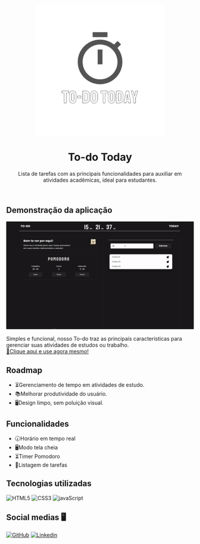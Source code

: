 <p align="center">
<img width="350px" src="src/imagens/readME-images/logo-To-doToday.png">
</p>
<h1 align="center">To-do Today</h1>
<p align="center">Lista de tarefas com as principais funcionalidades para auxiliar em atividades acadêmicas, ideal para estudantes.</p>
<br />
  
## Demonstração da aplicação
<p align="center">
<img width="510px" src="src/imagens/readME-images/Demonstracao-gif.gif" alt="Gif de demonstração do To-do" />
</p>
Simples e funcional, nosso To-do traz as principais características para gerenciar suas atividades de estudos ou trabalho.<br />
<a href="https://guilhermewilker.github.io/ToDo-Today/" target="_blank">🔗Clique aqui e use agora mesmo!</a>

## Roadmap

- ⏳Gerenciamento de tempo em atividades de estudo.
- 📚Melhorar produtividade do usuário.
- 🖥️Design limpo, sem poluição visual.

## Funcionalidades

- 🕢Horário em tempo real
- 🖥️Modo tela cheia
- ⏳Timer Pomodoro
- 📃Listagem de tarefas

## Tecnologias utilizadas

![HTML5](https://img.shields.io/badge/HTML5-E34F26?style=for-the-badge&logo=html5&logoColor=white)
![CSS3](https://img.shields.io/badge/CSS3-1572B6?style=for-the-badge&logo=css3&logoColor=white)
![javaScript](https://img.shields.io/badge/JavaScript-323330?style=for-the-badge&logo=javascript&logoColor=F7DF1E)

## Social medias 🖥️

[![GitHub](https://img.shields.io/badge/GitHub-100000?style=for-the-badge&logo=github&logoColor=white)](https://github.com/GuilhermeWilker)
[![Linkedin](https://img.shields.io/badge/LinkedIn-0077B5?style=for-the-badge&logo=linkedin&logoColor=white)](https://www.linkedin.com/in/guilherme-wilker-3a8294189/)
